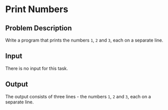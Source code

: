 # Print Numbers

## Problem Description

Write a program that prints the numbers `1`, `2` and `3`, each on a separate line.

## Input

There is no input for this task.

## Output

The output consists of three lines - the numbers `1`, `2` and `3`, each on a separate line.